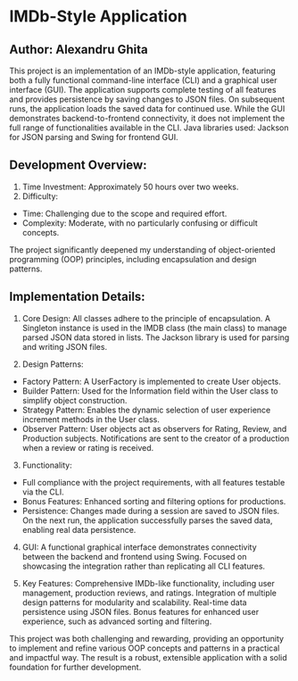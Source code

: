 # IMDb-Style Application
## Author: Alexandru Ghita

This project is an implementation of an IMDb-style application, featuring both a fully functional command-line interface (CLI) and a graphical user interface (GUI).
The application supports complete testing of all features and provides persistence by saving changes to JSON files.
On subsequent runs, the application loads the saved data for continued use.
While the GUI demonstrates backend-to-frontend connectivity, it does not implement the full range of functionalities available in the CLI.
Java libraries used: Jackson for JSON parsing and Swing for frontend GUI.

## Development Overview:
1) Time Investment: Approximately 50 hours over two weeks.
2) Difficulty:
* Time: Challenging due to the scope and required effort.
* Complexity: Moderate, with no particularly confusing or difficult concepts.

The project significantly deepened my understanding of object-oriented programming (OOP) principles, including encapsulation and design patterns.

## Implementation Details:
1) Core Design:
All classes adhere to the principle of encapsulation.
A Singleton instance is used in the IMDB class (the main class) to manage parsed JSON data stored in lists.
The Jackson library is used for parsing and writing JSON files.

2) Design Patterns:
* Factory Pattern: A UserFactory is implemented to create User objects.
* Builder Pattern: Used for the Information field within the User class to simplify object construction.
* Strategy Pattern: Enables the dynamic selection of user experience increment methods in the User class.
* Observer Pattern:
User objects act as observers for Rating, Review, and Production subjects.
Notifications are sent to the creator of a production when a review or rating is received.

3) Functionality:
* Full compliance with the project requirements, with all features testable via the CLI.
* Bonus Features: Enhanced sorting and filtering options for productions.
* Persistence:
Changes made during a session are saved to JSON files.
On the next run, the application successfully parses the saved data, enabling real data persistence.

4) GUI:
A functional graphical interface demonstrates connectivity between the backend and frontend using Swing.
Focused on showcasing the integration rather than replicating all CLI features.

5) Key Features:
Comprehensive IMDb-like functionality, including user management, production reviews, and ratings.
Integration of multiple design patterns for modularity and scalability.
Real-time data persistence using JSON files.
Bonus features for enhanced user experience, such as advanced sorting and filtering.

This project was both challenging and rewarding, providing an opportunity to implement and refine various OOP concepts and patterns
in a practical and impactful way. The result is a robust, extensible application with a solid foundation for further development.
